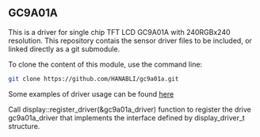## GC9A01A

This is a driver for single chip TFT LCD GC9A01A with 240RGBx240 resolution. This repository contais the sensor driver files to be included, or linked directly as a git submodule.

To clone the content of this module, use the command line:

```bash
git clone https://github.com/HANABLI/gc9a01a.git
```

Some examples of driver usage can be found [here]()

Call display::register_driver(&gc9a01a_driver) function to register the drive gc9a01a_driver that implements the interface defined by display_driver_t structure.
